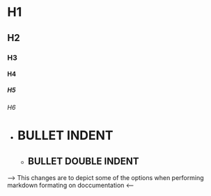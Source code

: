 # H1
## H2
### H3
#### H4
##### H5
###### H6

- # BULLET INDENT
  - ## BULLET DOUBLE INDENT

--> This changes are to depict some of the options when performing markdown formating on doccumentation <--
